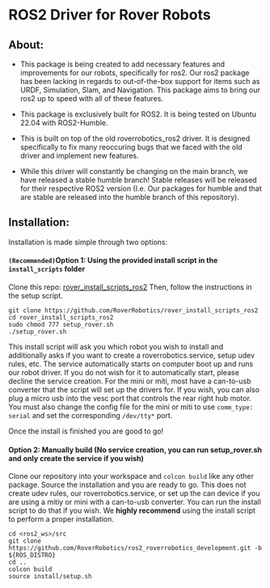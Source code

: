 # ROS2 Driver for Rover Robots

## About:

- This package is being created to add necessary features and improvements for our robots, specifically for ros2. Our ros2 package has been lacking in regards to out-of-the-box support for items such as URDF, Simulation, Slam, and Navigation. This package aims to bring our ros2 up to speed with all of these features.

- This package is exclusively built for ROS2. It is being tested on Ubuntu 22.04 with ROS2-Humble.

- This is built on top of the old roverrobotics_ros2 driver. It is designed specifically to fix many reoccuring bugs that we faced with the old driver and implement new features.

- While this driver will constantly be changing on the main branch, we have released a stable humble branch! Stable releases will be released for their respective ROS2 version (I.e. Our packages for humble and that are stable are released into the humble branch of this repository).


## Installation:
Installation is made simple through two options:

#### ``(Recommended)``Option 1: Using the provided install script in the ``install_scripts`` folder

Clone this repo: [rover_install_scripts_ros2](https://github.com/RoverRobotics/rover_install_scripts_ros2)
Then, follow the instructions in the setup script.
```
git clone https://github.com/RoverRobotics/rover_install_scripts_ros2
cd rover_install_scripts_ros2
sudo chmod 777 setup_rover.sh
./setup_rover.sh
```

This install script will ask you which robot you wish to install and additionally asks if you want to create a roverrobotics.service, setup udev rules, etc. The service automatically starts on computer boot up and runs our robot driver. If you do not wish for it to automatically start, please decline the service creation. For the mini or miti, most have a can-to-usb converter that the script will set up the drivers for. If you wish, you can also plug a micro usb into the vesc port that controls the rear right hub motor. You must also change the config file for the mini or miti to use ``comm_type: serial`` and set the corresponding ``/dev/tty*`` port.

Once the install is finished you are good to go!

#### Option 2: Manually build (No service creation, you can run setup_rover.sh and only create the service if you wish)

Clone our repository into your workspace and ``colcon build`` like any other package. Source the installation and you are ready to go. This does not create udev rules, our roverrobotics.service, or set up the can device if you are using a mitiy or mini with a can-to-usb converter. You can run the install script to do that if you wish. We **highly recommend** using the install script to perform a proper installation.

```
cd <ros2_ws>/src
git clone https://github.com/RoverRobotics/ros2_roverrobotics_development.git -b ${ROS_DISTRO}
cd ..
colcon build
source install/setup.sh
```
